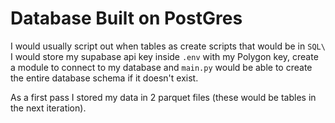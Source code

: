# Database Built on PostGres

I would usually script out when tables as create scripts that would be in `SQL\` I would store my supabase api key inside `.env` with my Polygon key, create a module to connect to my database and `main.py` would be able to create the entire database schema if it doesn't exist.

As a first pass I stored my data in 2 parquet files (these would be tables in the next iteration).